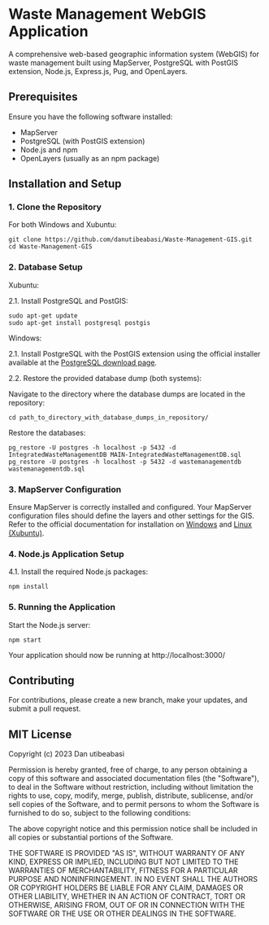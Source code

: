 # Waste Management WebGIS Application

A comprehensive web-based geographic information system (WebGIS) for waste management built using MapServer, PostgreSQL with PostGIS extension, Node.js, Express.js, Pug, and OpenLayers.

## Prerequisites

Ensure you have the following software installed:

- MapServer
- PostgreSQL (with PostGIS extension)
- Node.js and npm
- OpenLayers (usually as an npm package)

## Installation and Setup

### 1. Clone the Repository

For both Windows and Xubuntu:

```
git clone https://github.com/danutibeabasi/Waste-Management-GIS.git
cd Waste-Management-GIS
```
### 2. Database Setup

Xubuntu:

2.1. Install PostgreSQL and PostGIS:
```
sudo apt-get update
sudo apt-get install postgresql postgis
```
Windows:

2.1. Install PostgreSQL with the PostGIS extension using the official installer available at the [PostgreSQL download page](https://www.postgresql.org/download/windows/).

2.2. Restore the provided database dump (both systems):

Navigate to the directory where the database dumps are located in the repository:

```
cd path_to_directory_with_database_dumps_in_repository/
```
Restore the databases:

```
pg_restore -U postgres -h localhost -p 5432 -d IntegratedWasteManagementDB MAIN-IntegratedWasteManagementDB.sql
pg_restore -U postgres -h localhost -p 5432 -d wastemanagementdb wastemanagementdb.sql
```
### 3. MapServer Configuration
Ensure MapServer is correctly installed and configured. Your MapServer configuration files should define the layers and other settings for the GIS. Refer to the official documentation for installation on [Windows](https://mapserver.org/installation/win32.html) and [Linux (Xubuntu)](https://mapserver.org/installation/unix.html).

### 4. Node.js Application Setup
4.1. Install the required Node.js packages:

```
npm install
```
### 5. Running the Application
Start the Node.js server:
```
npm start
```
Your application should now be running at http://localhost:3000/

## Contributing
For contributions, please create a new branch, make your updates, and submit a pull request.


## MIT License

Copyright (c) 2023 Dan utibeabasi

Permission is hereby granted, free of charge, to any person obtaining a copy
of this software and associated documentation files (the "Software"), to deal
in the Software without restriction, including without limitation the rights
to use, copy, modify, merge, publish, distribute, sublicense, and/or sell
copies of the Software, and to permit persons to whom the Software is
furnished to do so, subject to the following conditions:

The above copyright notice and this permission notice shall be included in all
copies or substantial portions of the Software.

THE SOFTWARE IS PROVIDED "AS IS", WITHOUT WARRANTY OF ANY KIND, EXPRESS OR
IMPLIED, INCLUDING BUT NOT LIMITED TO THE WARRANTIES OF MERCHANTABILITY,
FITNESS FOR A PARTICULAR PURPOSE AND NONINFRINGEMENT. IN NO EVENT SHALL THE
AUTHORS OR COPYRIGHT HOLDERS BE LIABLE FOR ANY CLAIM, DAMAGES OR OTHER
LIABILITY, WHETHER IN AN ACTION OF CONTRACT, TORT OR OTHERWISE, ARISING FROM,
OUT OF OR IN CONNECTION WITH THE SOFTWARE OR THE USE OR OTHER DEALINGS IN THE
SOFTWARE.
